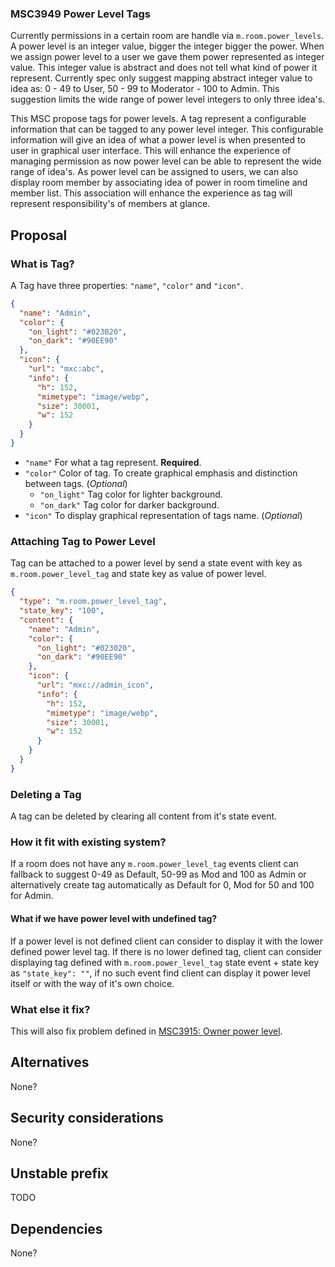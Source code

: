 ### MSC3949 Power Level Tags

Currently permissions in a certain room are handle via `m.room.power_levels`. A power level is an
integer value, bigger the integer bigger the power. When we assign power level to a user we gave
them power represented as integer value. This integer value is abstract and does not tell what kind
of power it represent. Currently spec only suggest mapping abstract integer value to idea as: 0 - 49
to User, 50 - 99 to Moderator - 100 to Admin. This suggestion limits the wide range of power level
integers to only three idea's.

This MSC propose tags for power levels. A tag represent a configurable information that can be
tagged to any power level integer. This configurable information will give an idea of what a power
level is when presented to user in graphical user interface. This will enhance the experience of
managing permission as now power level can be able to represent the wide range of idea's. As power
level can be assigned to users, we can also display room member by associating idea of power in room
timeline and member list. This association will enhance the experience as tag will represent
responsibility's of members at glance.

## Proposal

### What is Tag?

A Tag have three properties: `"name"`, `"color"` and `"icon"`.

```json
{
  "name": "Admin",
  "color": {
    "on_light": "#023020",
    "on_dark": "#90EE90"
  },
  "icon": {
    "url": "mxc:abc",
    "info": {
      "h": 152,
      "mimetype": "image/webp",
      "size": 30001,
      "w": 152
    }
  }
}
```

- `"name"` For what a tag represent. **Required**.
- `"color"` Color of tag. To create graphical emphasis and distinction between tags. (_Optional_)
  - `"on_light"` Tag color for lighter background.
  - `"on_dark"` Tag color for darker background.
- `"icon"` To display graphical representation of tags name. (_Optional_)

### Attaching Tag to Power Level

Tag can be attached to a power level by send a state event with key as `m.room.power_level_tag` and
state key as value of power level.

```json
{
  "type": "m.room.power_level_tag",
  "state_key": "100",
  "content": {
    "name": "Admin",
    "color": {
      "on_light": "#023020",
      "on_dark": "#90EE90"
    },
    "icon": {
      "url": "mxc://admin_icon",
      "info": {
        "h": 152,
        "mimetype": "image/webp",
        "size": 30001,
        "w": 152
      }
    }
  }
}
```

### Deleting a Tag

A tag can be deleted by clearing all content from it's state event.

### How it fit with existing system?

If a room does not have any `m.room.power_level_tag` events client can fallback to suggest 0-49 as
Default, 50-99 as Mod and 100 as Admin or alternatively create tag automatically as Default for 0,
Mod for 50 and 100 for Admin.

#### What if we have power level with undefined tag?

If a power level is not defined client can consider to display it with the lower defined power level
tag. If there is no lower defined tag, client can consider displaying tag defined with
`m.room.power_level_tag` state event + state key as `"state_key": ""`, if no such event find client
can display it power level itself or with the way of it's own choice.

### What else it fix?

This will also fix problem defined in [MSC3915: Owner power
level](https://github.com/matrix-org/matrix-spec-proposals/blob/matthew/owner-pl/proposals/3915-owner-power-level.md).

## Alternatives

None?

## Security considerations

None?

## Unstable prefix

TODO

## Dependencies

None?
